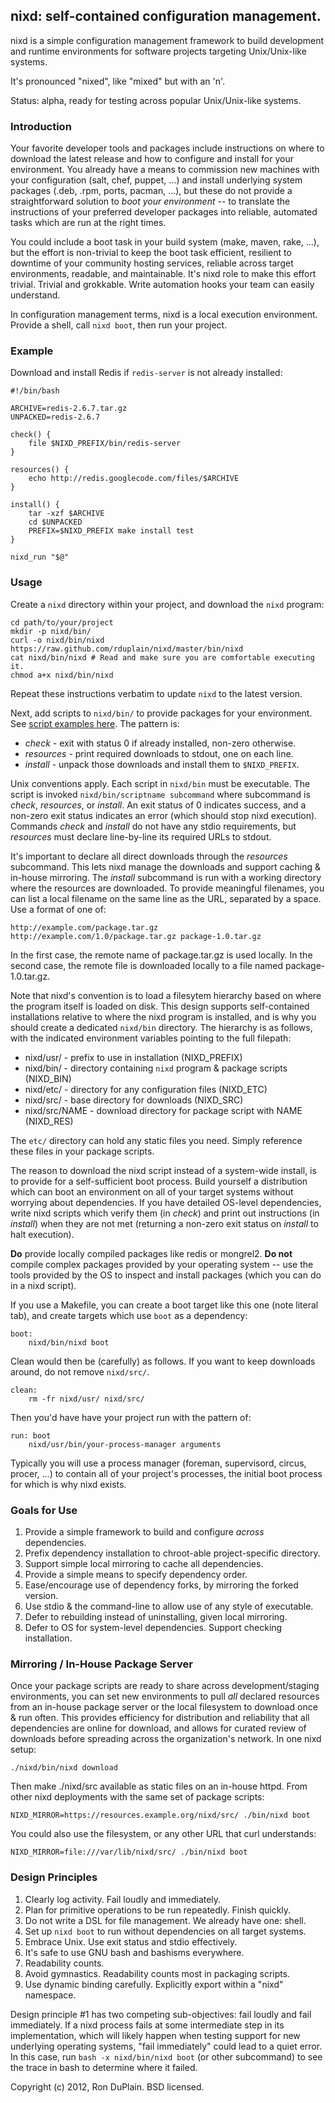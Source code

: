 nixd: self-contained configuration management.
----------------------------------------------

nixd is a simple configuration management framework to build development and
runtime environments for software projects targeting Unix/Unix-like systems.

It's pronounced "nixed", like "mixed" but with an 'n'.

Status: alpha, ready for testing across popular Unix/Unix-like systems.


### Introduction

Your favorite developer tools and packages include instructions on where to
download the latest release and how to configure and install for your
environment. You already have a means to commission new machines with your
configuration (salt, chef, puppet, ...) and install underlying system packages
(.deb, .rpm, ports, pacman, ...), but these do not provide a straightforward
solution to *boot your environment* -- to translate the instructions of your
preferred developer packages into reliable, automated tasks which are run at
the right times.

You could include a boot task in your build system (make, maven, rake, ...),
but the effort is non-trivial to keep the boot task efficient, resilient to
downtime of your community hosting services, reliable across target
environments, readable, and maintainable. It's nixd role to make this effort
trivial. Trivial and grokkable. Write automation hooks your team can easily
understand.

In configuration management terms, nixd is a local execution
environment. Provide a shell, call `nixd boot`, then run your project.


### Example

Download and install Redis if `redis-server` is not already installed:

    #!/bin/bash

    ARCHIVE=redis-2.6.7.tar.gz
    UNPACKED=redis-2.6.7

    check() {
        file $NIXD_PREFIX/bin/redis-server
    }

    resources() {
        echo http://redis.googlecode.com/files/$ARCHIVE
    }

    install() {
        tar -xzf $ARCHIVE
        cd $UNPACKED
        PREFIX=$NIXD_PREFIX make install test
    }

    nixd_run "$@"


### Usage

Create a `nixd` directory within your project, and download the `nixd` program:

    cd path/to/your/project
    mkdir -p nixd/bin/
    curl -o nixd/bin/nixd https://raw.github.com/rduplain/nixd/master/bin/nixd
    cat nixd/bin/nixd # Read and make sure you are comfortable executing it.
    chmod a+x nixd/bin/nixd

Repeat these instructions verbatim to update `nixd` to the latest version.

Next, add scripts to `nixd/bin/` to provide packages for your environment. See
[script examples here](https://github.com/rduplain/nixd/tree/master/lib). The
pattern is:

* *check* - exit with status 0 if already installed, non-zero otherwise.
* *resources* - print required downloads to stdout, one on each line.
* *install* - unpack those downloads and install them to `$NIXD_PREFIX`.

Unix conventions apply. Each script in `nixd/bin` must be executable. The
script is invoked `nixd/bin/scriptname subcommand` where subcommand is *check*,
*resources*, or *install*. An exit status of 0 indicates success, and a
non-zero exit status indicates an error (which should stop nixd
execution). Commands *check* and *install* do not have any stdio requirements,
but *resources* must declare line-by-line its required URLs to stdout.

It's important to declare all direct downloads through the *resources*
subcommand. This lets nixd manage the downloads and support caching & in-house
mirroring. The *install* subcommand is run with a working directory where the
resources are downloaded. To provide meaningful filenames, you can list a local
filename on the same line as the URL, separated by a space. Use a format of one
of:

    http://example.com/package.tar.gz
    http://example.com/1.0/package.tar.gz package-1.0.tar.gz

In the first case, the remote name of package.tar.gz is used locally. In the
second case, the remote file is downloaded locally to a file named
package-1.0.tar.gz.

Note that nixd's convention is to load a filesytem hierarchy based on where the
program itself is loaded on disk. This design supports self-contained
installations relative to where the nixd program is installed, and is why you
should create a dedicated `nixd/bin` directory. The hierarchy is as follows,
with the indicated environment variables pointing to the full filepath:

* nixd/usr/ - prefix to use in installation (NIXD_PREFIX)
* nixd/bin/ - directory containing `nixd` program & package scripts (NIXD_BIN)
* nixd/etc/ - directory for any configuration files (NIXD_ETC)
* nixd/src/ - base directory for downloads (NIXD_SRC)
* nixd/src/NAME - download directory for package script with NAME (NIXD_RES)

The `etc/` directory can hold any static files you need. Simply reference these
files in your package scripts.

The reason to download the nixd script instead of a system-wide install, is to
provide for a self-sufficient boot process. Build yourself a distribution which
can boot an environment on all of your target systems without worrying about
dependencies. If you have detailed OS-level dependencies, write nixd scripts
which verify them (in *check*) and print out instructions (in *install*) when
they are not met (returning a non-zero exit status on *install* to halt
execution).

**Do** provide locally compiled packages like redis or mongrel2. **Do not**
compile complex packages provided by your operating system -- use the tools
provided by the OS to inspect and install packages (which you can do in a nixd
script).

If you use a Makefile, you can create a boot target like this one (note literal
tab), and create targets which use `boot` as a dependency:

    boot:
    	nixd/bin/nixd boot

Clean would then be (carefully) as follows. If you want to keep downloads
around, do not remove `nixd/src/`.

    clean:
    	rm -fr nixd/usr/ nixd/src/

Then you'd have have your project run with the pattern of:

    run: boot
    	nixd/usr/bin/your-process-manager arguments

Typically you will use a process manager (foreman, supervisord, circus, procer,
...) to contain all of your project's processes, the initial boot process for
which is why nixd exists.


### Goals for Use

1. Provide a simple framework to build and configure *across* dependencies.
2. Prefix dependency installation to chroot-able project-specific directory.
3. Support simple local mirroring to cache all dependencies.
4. Provide a simple means to specify dependency order.
5. Ease/encourage use of dependency forks, by mirroring the forked version.
6. Use stdio & the command-line to allow use of any style of executable.
7. Defer to rebuilding instead of uninstalling, given local mirroring.
8. Defer to OS for system-level dependencies. Support checking installation.


### Mirroring / In-House Package Server

Once your package scripts are ready to share across development/staging
environments, you can set new environments to pull *all* declared resources
from an in-house package server or the local filesystem to download once & run
often. This provides efficiency for distribution and reliability that all
dependencies are online for download, and allows for curated review of
downloads before spreading across the organization's network. In one nixd
setup:

    ./nixd/bin/nixd download

Then make ./nixd/src available as static files on an in-house httpd. From other
nixd deployments with the same set of package scripts:

    NIXD_MIRROR=https://resources.example.org/nixd/src/ ./bin/nixd boot

You could also use the filesystem, or any other URL that curl understands:

    NIXD_MIRROR=file:///var/lib/nixd/src/ ./bin/nixd boot


### Design Principles

1. Clearly log activity. Fail loudly and immediately.
2. Plan for primitive operations to be run repeatedly. Finish quickly.
3. Do not write a DSL for file management. We already have one: shell.
4. Set up `nixd boot` to run without dependencies on all target systems.
5. Embrace Unix. Use exit status and stdio effectively.
6. It's safe to use GNU bash and bashisms everywhere.
7. Readability counts.
8. Avoid gymnastics. Readability counts most in packaging scripts.
9. Use dynamic binding carefully. Explicitly export within a "nixd" namespace.

Design principle #1 has two competing sub-objectives: fail loudly and fail
immediately. If a nixd process fails at some intermediate step in its
implementation, which will likely happen when testing support for new
underlying operating systems, "fail immediately" could lead to a quiet
error. In this case, run `bash -x nixd/bin/nixd boot` (or other subcommand) to
see the trace in bash to determine where it failed.


Copyright (c) 2012, Ron DuPlain. BSD licensed.
